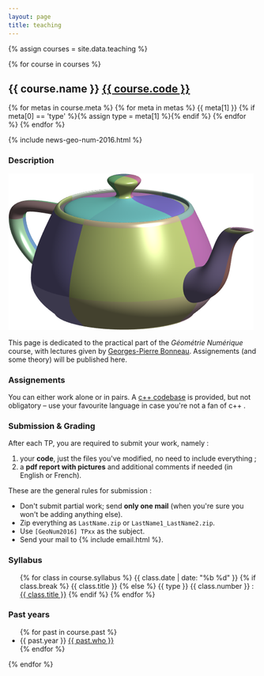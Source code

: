 ```yaml
---
layout: page
title: teaching
---
```


{% assign courses = site.data.teaching %}

{% for course in courses %}
<section class="course">
 
<h2>{{ course.name }} <a href="{{ course.url }}">{{ course.code }}</a></h2>

<div class="meta">
 {% for metas in course.meta %}
  {% for meta in metas %}
   <span class="{{ meta[0] }}">{{ meta[1] }}</span>
   {% if meta[0] == 'type' %}{% assign type = meta[1] %}{% endif %}
  {% endfor %}
 {% endfor %}
</div>

{% include news-geo-num-2016.html %}

<h3>Description</h3>
<img src="/assets/teapot.png" alt="Utah teapot" title="Utah teapot" />
<p>
This page is dedicated to the practical part of the <em>Géométrie Numérique</em> course, with lectures given by <a href="http://www-evasion.imag.fr/Membres/Georges-Pierre.Bonneau/">Georges-Pierre Bonneau</a>. Assignements (and some theory) will be published here.
</p>

<h3>Assignements</h3>
<p>
You can either work alone or in pairs. A <a href="https://github.com/bbrrck/geo-num-2016">c++ codebase</a> is provided, but not obligatory – use your favourite language in case you're not a fan of c++ .
</p>

<h3 id="submissions">Submission &amp; Grading</h3>
After each TP, you are required to submit your work, namely :
<ol>
    <li>your <strong>code</strong>, just the files you've modified, no need to include everything ;</li>
    <li>a <strong>pdf report with pictures</strong> and additional comments if needed (in English or French).</li>
</ol>

These are the general rules for submission :
<ul class="submissions">
    <li>Don't submit partial work; send <strong>only one mail</strong> (when you're sure you won't be adding anything else).</li>
    <li>Zip everything as <code>LastName.zip</code> or <code>LastName1_LastName2.zip</code>.</li>
    <li>Use <code>[GeoNum2016] TPxx</code> as the subject.</li>
    <li>Send your mail to {% include email.html %}.</li>
</ul>

<h3>Syllabus</h3>
 <ul class="calendar">
 {% for class in course.syllabus %}
   <li{% if class.break %} class="break"{% endif %}>
   <span class="date">{{ class.date | date: "%b %d" }}</span>
   <span class="title">
   {% if class.break %}
   {{ class.title }}
   {% else %}
   {{ type }} {{ class.number }} :
   <a href="/teaching/{{ course.slug }}/{{ type | downcase }}{{ class.number }}.html">{{ class.title }}</a>
   {% endif %}
   </span>
   </li>
 {% endfor %}
 </ul>

<h3>Past years</h3>
 <ul class="past">
 {% for past in course.past %}
 <li>
  <span class="date">{{ past.year }}</span> 
  <span class="title"><a href="{{ past.url }}">{{ past.who }}</a></span>
 </li>
 {% endfor %}
 </ul>

</section>
{% endfor %}

